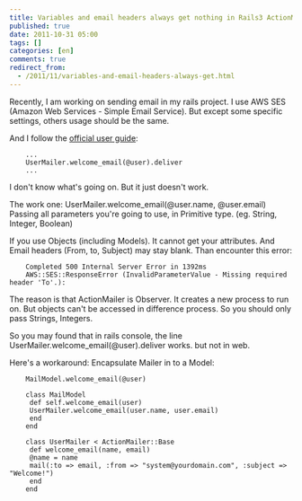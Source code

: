 ```yaml
---
title: Variables and email headers always get nothing in Rails3 ActionMailer
published: true
date: 2011-10-31 05:00
tags: []
categories: [en]
comments: true
redirect_from:
  - /2011/11/variables-and-email-headers-always-get.html
---
```



Recently, I am working on sending email in my rails project. I use AWS SES (Amazon Web Services - Simple Email Service). But except some specific settings, others usage should be the same.

And I follow the [official user guide][2]:

		...
		UserMailer.welcome_email(@user).deliver
		...

I don't know what's going on. But it just doesn't work.

The work one:
		UserMailer.welcome_email(@user.name, @user.email)
		Passing all parameters you're going to use, in Primitive type. (eg. String, Integer, Boolean)

If you use Objects (including Models). It cannot get your attributes. And Email headers (From, to, Subject) may stay blank. Than encounter this error:

		Completed 500 Internal Server Error in 1392ms
		AWS::SES::ResponseError (InvalidParameterValue - Missing required header 'To'.):

The reason is that ActionMailer is Observer. It creates a new process to run on. But objects can't be accessed in difference process. So you should only pass Strings, Integers.

So you may found that in rails console, the line UserMailer.welcome_email(@user).deliver works. but not in web.

Here's a workaround: Encapsulate Mailer in to a Model:

		MailModel.welcome_email(@user)

		class MailModel
		 def self.welcome_email(user)
		 UserMailer.welcome_email(user.name, user.email)
		 end
		end

		class UserMailer < ActionMailer::Base
		 def welcome_email(name, email)
		 @name = name
		 mail(:to => email, :from => "system@yourdomain.com", :subject => "Welcome!")
		 end
		end


[2]: http://guides.rubyonrails.org/action_mailer_basics.html#walkthrough-to-generating-a-mailer
